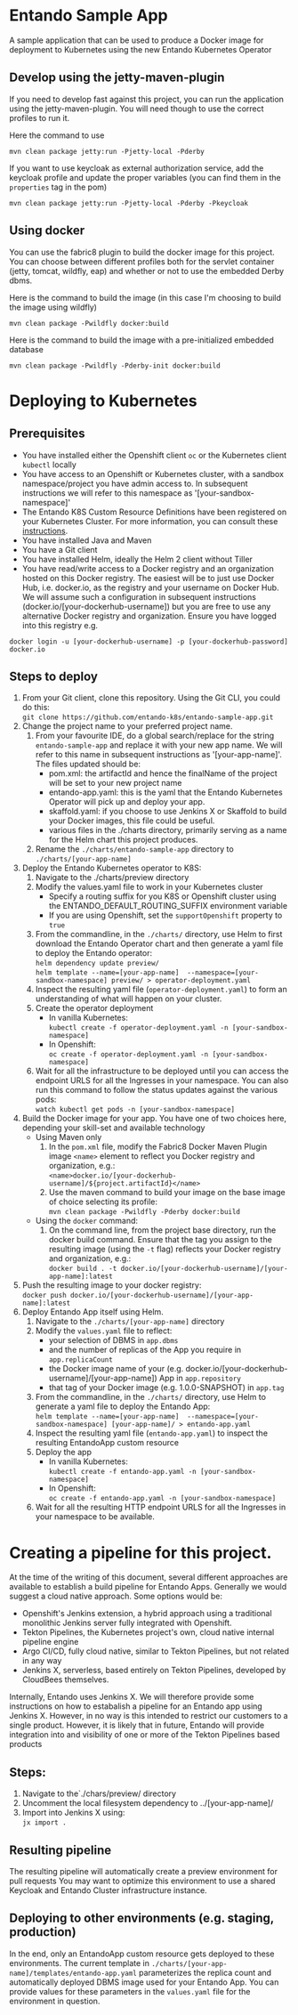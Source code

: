 # Entando Sample App 
A sample application that can be used to produce a Docker image for deployment to Kubernetes using the new Entando
Kubernetes Operator

## Develop using the jetty-maven-plugin
If you need to develop fast against this project, you can run the application using the jetty-maven-plugin.
You will need though to use the correct profiles to run it.

Here the command to use 
```
mvn clean package jetty:run -Pjetty-local -Pderby
```

If you want to use keycloak as external authorization service, add the keycloak profile and update the proper variables (you can find them in the `properties` tag in the pom)

```
mvn clean package jetty:run -Pjetty-local -Pderby -Pkeycloak
```

## Using docker
You can use the fabric8 plugin  to build the docker image for this project. 
You can choose between different profiles both for the servlet container (jetty, tomcat, wildfly, eap) 
and whether or not to use the embedded Derby  dbms.

Here is the command to build the image (in this case I'm choosing to build the image using wildfly)
```
mvn clean package -Pwildfly docker:build
```

Here is the command to build the image with a pre-initialized embedded database
```
mvn clean package -Pwildfly -Pderby-init docker:build
```

# Deploying to Kubernetes

## Prerequisites

* You have installed either the Openshift client `oc` or the Kubernetes client `kubectl` locally
* You have access to an Openshift or Kubernetes cluster, with a sandbox namespace/project you have admin access to. In 
  subsequent instructions we will refer to this namespace as '[your-sandbox-namespace]'
* The Entando K8S Custom Resource Definitions have been registered on your Kubernetes Cluster. For more information, you
  can consult these [instructions](https://github.com/entando-k8s/entando-k8s-custom-model/blob/master/src/main/resources/crd/README.md).   
* You have installed Java and Maven
* You have a Git client
* You have installed Helm, ideally the Helm 2 client without Tiller
* You have read/write access to a Docker registry and an organization hosted on this Docker registry. The easiest will 
  be to just use Docker Hub, i.e. docker.io, as the registry and your username on Docker Hub. We will assume such 
  a configuration in subsequent instructions (docker.io/[your-dockerhub-username]) but you
  are free to use any alternative Docker registry and organization. Ensure you have logged into this registry e.g.
 
 `docker login -u [your-dockerhub-username] -p [your-dockerhub-password] docker.io` 

## Steps to deploy

1. From your Git client, clone this repository. Using the Git CLI, you could do this:    
    `git clone https://github.com/entando-k8s/entando-sample-app.git`
2. Change the project name to your preferred project name. 
    1.  From your favourite IDE, do a global search/replace for the 
string `entando-sample-app` and replace it with your new app name. We will refer to this name in subsequent instructions 
as '[your-app-name]'. The files updated should be:
        * pom.xml: the artifactId and hence the finalName of the project will be set to your new project name 
        * entando-app.yaml: this is the yaml that the Entando Kubernetes Operator will pick up and deploy your app.
        * skaffold.yaml: if you choose to use Jenkins X or Skaffold to build your Docker images, this file could be useful. 
        * various files in the ./charts directory, primarily serving as a name for the Helm chart this project produces.
    2. Rename the `./charts/entando-sample-app` directory to `./charts/[your-app-name]` 
3. Deploy the Entando Kubernetes operator to K8S:
   1. Navigate to the ./charts/preview directory
   2. Modify the values.yaml file to work in your Kubernetes cluster
      * Specify a routing suffix for you K8S or Openshift cluster using the ENTANDO_DEFAULT_ROUTING_SUFFIX environment variable
      * If you are using Openshift, set the `supportOpenshift` property to `true`
   3. From the commandline, in the `./charts/` directory, use Helm to first download the Entando Operator chart and then generate a yaml file to deploy the Entando operator:    
     `helm dependency update preview/`     
     `helm template --name=[your-app-name]  --namespace=[your-sandbox-namespace] preview/ > operator-deployment.yaml`
   4. Inspect the resulting yaml file (`operator-deployment.yaml`) to form an understanding of what will happen on your cluster.
   5. Create the operator deployment
       * In vanilla Kubernetes:            
     `kubectl create -f operator-deployment.yaml -n [your-sandbox-namespace]`
       * In Openshift:       
     `oc create -f operator-deployment.yaml -n [your-sandbox-namespace]`
   6. Wait for all the infrastructure to be deployed until you can access the endpoint URLS for all the Ingresses in your namespace. You can also
      run this command to follow the status updates against the various pods:    
      `watch kubectl get pods -n [your-sandbox-namespace]`      
4. Build the Docker image for your app. You have one of two choices here, depending your skill-set and available technology
   * Using Maven only
       1. In the `pom.xml` file, modify the Fabric8 Docker Maven Plugin image `<name>` element to reflect you Docker registry and organization, e.g.:       
         `<name>docker.io/[your-dockerhub-username]/${project.artifactId}</name>`
       2. Use the maven command to build your image on the base image of choice selecting its profile:       
         `mvn clean package -Pwildfly -Pderby docker:build`
   * Using the `docker` command:    
       1. On the command line, from the project base directory, run the docker build command. Ensure that the tag you 
          assign to the resulting image (using the `-t` flag) reflects your Docker registry and organization, e.g.:      
         `docker build . -t docker.io/[your-dockerhub-username]/[your-app-name]:latest `
5. Push the resulting image to your docker registry:     
    `docker push docker.io/[your-dockerhub-username]/[your-app-name]:latest`   
6. Deploy Entando App itself using Helm.
    1. Navigate to the `./charts/[your-app-name]` directory
    2. Modify the `values.yaml` file to reflect:    
        * your selection of DBMS in `app.dbms`
        * and the number of replicas of the App you require in `app.replicaCount`
        * the Docker image name of your (e.g. docker.io/[your-dockerhub-username]/[your-app-name]) App in `app.repository`
        * that tag of your Docker image (e.g. 1.0.0-SNAPSHOT) in `app.tag`
    3. From the commandline, in the `./charts/` directory, use Helm to generate a yaml file to deploy the Entando App:    
        `helm template --name=[your-app-name]  --namespace=[your-sandbox-namespace] [your-app-name]/ > entando-app.yaml`
    4. Inspect the resulting yaml file (`entando-app.yaml`) to inspect the resulting EntandoApp custom resource
    5. Deploy the app
        * In vanilla Kubernetes:    
           `kubectl create -f entando-app.yaml -n [your-sandbox-namespace]`
        * In Openshift:    
           `oc create -f entando-app.yaml -n [your-sandbox-namespace]`
    6. Wait for all the resulting HTTP endpoint URLS for all the Ingresses in your namespace to be available.      
   
# Creating a pipeline for this project.

At the time of the writing of this document, several different approaches are available to establish a build pipeline
for Entando Apps. Generally we would suggest a cloud native approach. Some options would be:
* Openshift's Jenkins extension, a hybrid approach using a traditional monolithic Jenkins server fully integrated with Openshift.
* Tekton Pipelines, the Kubernetes project's own, cloud native internal pipeline engine
* Argo CI/CD, fully cloud native, similar to Tekton Pipelines, but not related in any way 
* Jenkins X, serverless, based entirely on Tekton Pipelines, developed by CloudBees themselves. 

Internally, Entando uses Jenkins X. We will therefore provide some instructions on how to estabalish a pipeline for
 an Entando app using Jenkins X. However, in no way is this intended to restrict our customers to a single product. However,
 it is likely that in future, Entando will provide integration into and visibility of one or more of the Tekton Pipelines based
 products
## Steps:        

1. Navigate to the`./chars/preview/ directory
2. Uncomment the local filesystem dependency to ../[your-app-name]/
3. Import into Jenkins X using:    
`jx import . `

## Resulting pipeline
The resulting pipeline will automatically create a preview environment for pull requests
You may want to optimize this environment to use a shared Keycloak and Entando Cluster infrastructure
instance.

## Deploying to other environments (e.g. staging, production)

In the end, only an EntandoApp custom resource gets deployed to these environments. The current template
in `./charts/[your-app-name]/templates/entando-app.yaml` parameterizes the replica count and 
automatically deployed DBMS image used for your Entando App. You can provide values for
these parameters in the `values.yaml` file for the environment in question. 
